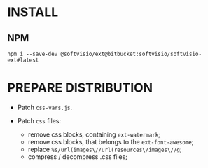 # INSTALL

## NPM

```
npm i --save-dev @softvisio/ext@bitbucket:softvisio/softvisio-ext#latest
```

# PREPARE DISTRIBUTION

-   Patch `css-vars.js`.

-   Patch `css` files:

    -   remove css blocks, containing `ext-watermark`;
    -   remove css blocks, that belongs to the `ext-font-awesome`;
    -   replace `%s/url(images\//url(resources\/images\//g`;
    -   compress / decompress .css files;
